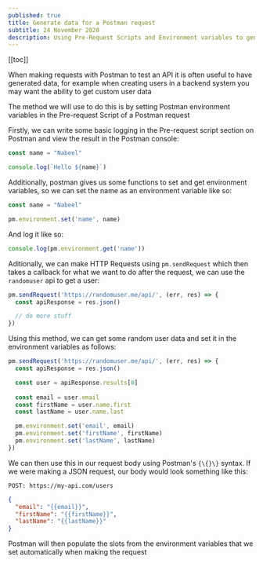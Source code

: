 ```yaml
---
published: true
title: Generate data for a Postman request
subtitle: 24 November 2020
description: Using Pre-Request Scripts and Environment variables to generate data in Postman
---
```


[[toc]]

When making requests with Postman to test an API it is often useful to have generated data, for example when creating users in a backend system you may want the ability to get custom user data

The method we will use to do this is by setting Postman environment variables in the Pre-request Script of a Postman request

Firstly, we can write some basic logging in the Pre-request script section on Postman and view the result in the Postman console:

```js
const name = "Nabeel"

console.log(`Hello ${name}`)
```

Additionally, postman gives us some functions to set and get environment variables, so we can set the name as an environment variable like so:

```js
const name = "Nabeel"

pm.environment.set('name', name)
```

And log it like so:

```js
console.log(pm.environment.get('name'))
```

Aditionally, we can make HTTP Requests using `pm.sendRequest` which then takes a callback for what we want to do after the request, we can use the `randomuser` api to get a user:

```js
pm.sendRequest('https://randomuser.me/api/', (err, res) => {
  const apiResponse = res.json()

  // do more stuff
})
```

Using this method, we can get some random user data and set it in the environment variables as follows:

```js
pm.sendRequest('https://randomuser.me/api/', (err, res) => {
  const apiResponse = res.json()

  const user = apiResponse.results[0]
  
  const email = user.email
  const firstName = user.name.first
  const lastName = user.name.last

  pm.environment.set('email', email)
  pm.environment.set('firstName', firstName)
  pm.environment.set('lastName', lastName)
})
```

We can then use this in our request body using Postman's `{\{}\}` syntax. If we were making a JSON request, our body would look something like this:


`POST: https://my-api.com/users`

```json
{
  "email": "{{email}}",
  "firstName": "{{firstName}}",
  "lastName": "{{lastName}}"
}
```

Postman will then populate the slots from the environment variables that we set automatically when making the request